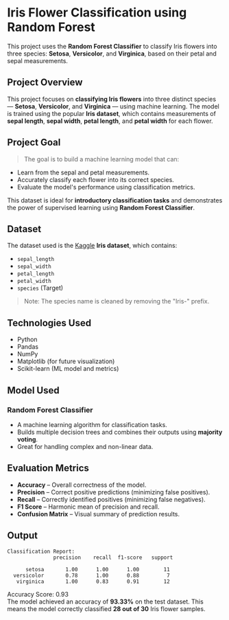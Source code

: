 # Iris Flower Classification using Random Forest

This project uses the **Random Forest Classifier** to classify Iris flowers into three species: **Setosa**, **Versicolor**, and **Virginica**, based on their petal and sepal measurements.


## Project Overview

This project focuses on **classifying Iris flowers** into three distinct species — **Setosa**, **Versicolor**, and **Virginica** — using machine learning. The model is trained using the popular **Iris dataset**, which contains measurements of **sepal length**, **sepal width**, **petal length**, and **petal width** for each flower.


## Project Goal

> The goal is to build a machine learning model that can:
- Learn from the sepal and petal measurements.
- Accurately classify each flower into its correct species.
- Evaluate the model's performance using classification metrics.

This dataset is ideal for **introductory classification tasks** and demonstrates the power of supervised learning using **Random Forest Classifier**.


## Dataset

The dataset used is the [Kaggle](https://www.kaggle.com/datasets/arshid/iris-flower-dataset) **Iris dataset**, which contains:
- `sepal_length`
- `sepal_width`
- `petal_length`
- `petal_width`
- `species` (Target)

> Note: The species name is cleaned by removing the "Iris-" prefix.



## Technologies Used

- Python 
- Pandas
- NumPy
- Matplotlib (for future visualization)
- Scikit-learn (ML model and metrics)



##  Model Used

### Random Forest Classifier

- A machine learning algorithm for classification tasks.
- Builds multiple decision trees and combines their outputs using **majority voting**.
- Great for handling complex and non-linear data.


## Evaluation Metrics

- **Accuracy** – Overall correctness of the model.
- **Precision** – Correct positive predictions (minimizing false positives).
- **Recall** – Correctly identified positives (minimizing false negatives).
- **F1 Score** – Harmonic mean of precision and recall.
- **Confusion Matrix** – Visual summary of prediction results.



##  Output

```text
Classification Report:
               precision    recall  f1-score   support

      setosa       1.00      1.00      1.00        11
  versicolor       0.78      1.00      0.88         7
   virginica       1.00      0.83      0.91        12
```

Accuracy Score: 0.93   
The model achieved an accuracy of **93.33%** on the test dataset.
This means the model correctly classified **28 out of 30** Iris flower samples.

